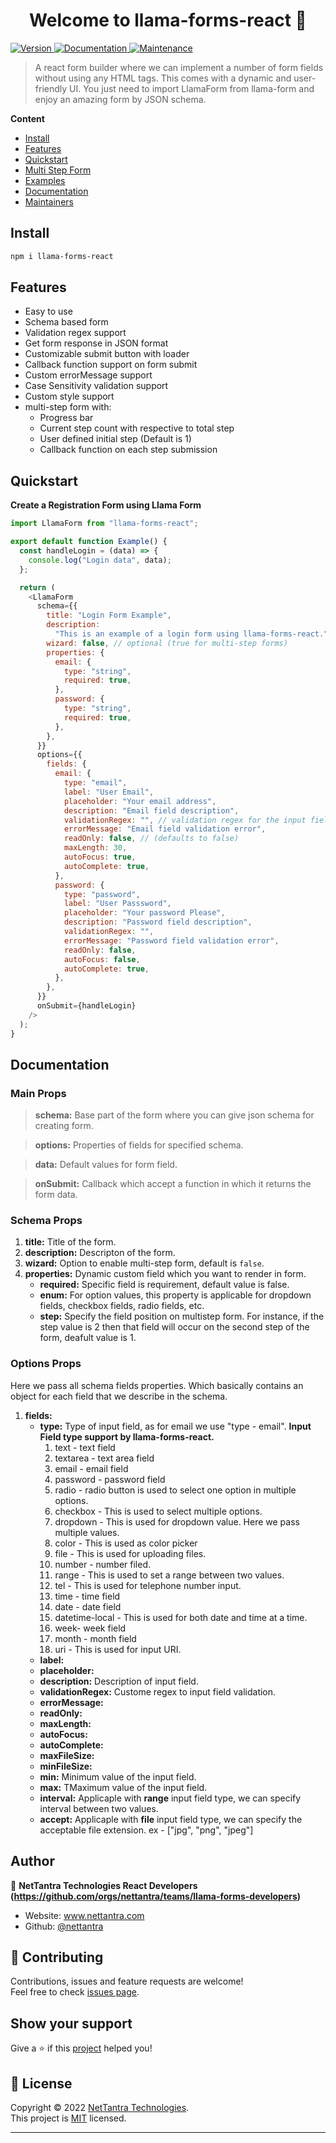 <h1 align="center">Welcome to llama-forms-react 👋</h1>
<p>
  <a href="https://www.npmjs.com/package/llama-forms-react" target="_blank">
    <img alt="Version" src="https://img.shields.io/npm/v/llama-forms-react.svg">
  </a>
  <a href="https://github.com/nettantra/llama-forms-react#readme" target="_blank">
    <img alt="Documentation" src="https://img.shields.io/badge/documentation-yes-brightgreen.svg" />
  </a>
  <a href="https://github.com/nettantra/llama-forms-react/graphs/commit-activity" target="_blank">
    <img alt="Maintenance" src="https://img.shields.io/badge/Maintained%3F-yes-green.svg" />
  </a>
</p>

> A react form builder where we can implement a number of form fields without using any HTML tags. This comes with a dynamic and user-friendly UI. You just need to import LlamaForm from llama-form and enjoy an amazing form by JSON schema.

**Content**

- [Install](#install)
- [Features](#features)
- [Quickstart](#quickstart)
- [Multi Step Form](Documentation/MultiStep/README.md)
- [Examples](#Examples)
- [Documentation](#documentation)
- [Maintainers](#maintainers)

## Install

```sh
npm i llama-forms-react
```

## Features

- Easy to use
- Schema based form
- Validation regex support
- Get form response in JSON format
- Customizable submit button with loader
- Callback function support on form submit
- Custom errorMessage support
- Case Sensitivity validation support
- Custom style support
- multi-step form with:
  - Progress bar
  - Current step count with respective to total step
  - User defined initial step (Default is 1)
  - Callback function on each step submission

## Quickstart

**Create a Registration Form using Llama Form**

```js
import LlamaForm from "llama-forms-react";

export default function Example() {
  const handleLogin = (data) => {
    console.log("Login data", data);
  };

  return (
    <LlamaForm
      schema={{
        title: "Login Form Example",
        description:
          "This is an example of a login form using llama-forms-react.",
        wizard: false, // optional (true for multi-step forms)
        properties: {
          email: {
            type: "string",
            required: true,
          },
          password: {
            type: "string",
            required: true,
          },
        },
      }}
      options={{
        fields: {
          email: {
            type: "email",
            label: "User Email",
            placeholder: "Your email address",
            description: "Email field description",
            validationRegex: "", // validation regex for the input field
            errorMessage: "Email field validation error",
            readOnly: false, // (defaults to false)
            maxLength: 30,
            autoFocus: true,
            autoComplete: true,
          },
          password: {
            type: "password",
            label: "User Passsword",
            placeholder: "Your password Please",
            description: "Password field description",
            validationRegex: "",
            errorMessage: "Password field validation error",
            readOnly: false,
            autoFocus: false,
            autoComplete: true,
          },
        },
      }}
      onSubmit={handleLogin}
    />
  );
}
```

## Documentation

### Main Props

> **schema:** Base part of the form where you can give json schema for creating form.

> **options:** Properties of fields for specified schema.

> **data:** Default values for form field.

> **onSubmit:** Callback which accept a function in which it returns the form data.

### Schema Props

1. **title:** Title of the form.
2. **description:** Descripton of the form.
3. **wizard:** Option to enable multi-step form, default is `false`.
4. **properties:** Dynamic custom field which you want to render in form.
   - **required:** Specific field is requirement, default value is false.
   - **enum:** For option values, this property is applicable for dropdown fields, checkbox fields, radio fields, etc.
   - **step:** Specify the field position on multistep form. For instance, if the step value is 2 then that field will occur on the second step of the form, deafult value is 1.

### Options Props

Here we pass all schema fields properties. Which basically contains an object for each field that we describe in the schema.

1. **fields:**
   - **type:** Type of input field, as for email we use "type - email".
     **Input Field type support by llama-forms-react.**
     1. text - text field
     2. textarea - text area field
     3. email - email field
     4. password - password field
     5. radio - radio button is used to select one option in multiple options.
     6. checkbox - This is used to select multiple options.
     7. dropdown - This is used for dropdown value. Here we pass multiple values.
     8. color - This is used as color picker
     9. file - This is used for uploading files.
     10. number - number filed.
     11. range - This is used to set a range between two values.
     12. tel - This is used for telephone number input.
     13. time - time field
     14. date - date field
     15. datetime-local - This is used for both date and time at a time.
     16. week- week field
     17. month - month field
     18. uri - This is used for input URI.
   - **label:**
   - **placeholder:**
   - **description:** Description of input field.
   - **validationRegex:** Custome regex to input field validation.
   - **errorMessage:**
   - **readOnly:**
   - **maxLength:**
   - **autoFocus:**
   - **autoComplete:**
   - **maxFileSize:**
   - **minFileSize:**
   - **min:** Minimum value of the input field.
   - **max:** TMaximum value of the input field.
   - **interval:** Applicaple with **range** input field type, we can specify interval between two values.
   - **accept:** Applicaple with **file** input field type, we can specify the acceptable file extension. ex - ["jpg", "png", "jpeg"]

## Author

👤 **NetTantra Technologies React Developers (https://github.com/orgs/nettantra/teams/llama-forms-developers)**

- Website: www.nettantra.com
- Github: [@nettantra](https://github.com/nettantra)

## 🤝 Contributing

Contributions, issues and feature requests are welcome!<br />Feel free to check [issues page](https://github.com/nettantra/llama-forms-react/issues).

## Show your support

Give a ⭐️ if this [project](https://github.com/nettantra/llama-forms-react) helped you!

## 📝 License

Copyright © 2022 [NetTantra Technologies](https://github.com/nettantra).<br />
This project is [MIT](https://github.com/nettantra/llama-forms-react/blob/master/LICENSE) licensed.

---
